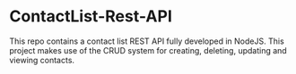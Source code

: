 # ContactList-Rest-API
This repo contains a contact list REST API fully developed in NodeJS. 
This project makes use of the CRUD system for creating, deleting, updating and viewing contacts.
